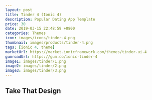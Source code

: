 ```yaml
---
layout: post
title: Tinder 4 (Ionic 4)
description: Popular Dating App Template
price: 30
date: 2019-03-15 22:48:59 +0800
categories: Themes
icon: images/icons/tinder-4.png
thumbnail: images/products/tinder-4.png
tags: [ionic 4, theme]
marketUrl: https://market.ionicframework.com/themes/tinder-ui-4
gumroadUrl: https://gum.co/ionic-tinder-4
image1: images/tinder/1.png
image2: images/tinder/2.png
image3: images/tinder/3.png
---
```


## Take That Design
